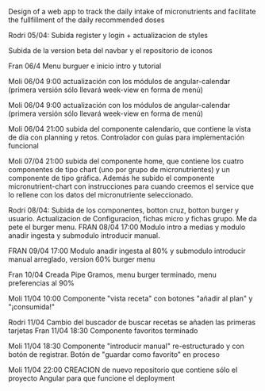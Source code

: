 Design of a web app to track the daily intake of micronutrients and facilitate the fullfillment of the daily recommended doses

Rodri 05/04: Subida register y login + actualizacion de styles

Subida de la version beta del navbar y el repositorio de iconos

Fran 06/4 Menu burguer e inicio intro y tutorial

Moli 06/04 9:00 actualización con los módulos de angular-calendar (primera versión sólo llevará week-view en forma de menú)

Moli 06/04 9:00 actualización con los módulos de angular-calendar (primera versión sólo llevará week-view en forma de menú)

Moli 06/04 21:00 subida del componente calendario, que contiene la vista de día con planning y retos. Controlador con guías para implementación funcional

Moli 07/04 21:00 subida del componente home, que contiene los cuatro componentes de tipo chart (uno por grupo de micronutrientes) y un componente de tipo gráfica. Además he subido el componente micronutrient-chart con instrucciones para cuando creemos el service que lo rellene con los datos del micronutriente seleccionado.

Rodri 08/04: Subida de los componentes, botton cruz, botton burger y usuario. Actualizacion de Configuracion, fichas micro y fichas grupo. Me da pete el burger menu. FRAN 08/04 17:00 Modulo intro a medias y modulo anadir ingesta y submodulo introducir manual.

FRAN 09/04 17:00 Modulo anadir ingesta al 80% y submodulo introducir manual arreglado, version 60% burger menu

Fran 10/04 Creada Pipe Gramos, menu burger terminado, menu preferencias al 90%

Moli 11/04 10:00 Componente "vista receta" con botones "añadir al plan" y "¡consumida!"

Rodri 11/04 Cambio del buscador de buscar recetas se añaden las primeras tarjetas Fran 11/04 18:30 Componente favoritos terminado

Moli 11/04 18:30 Componente "introducir manual" re-estructurado y con botón de registrar. Botón de "guardar como favorito" en proceso



Moli 11/04 22:00 CREACION de nuevo repositorio que contiene sólo el proyecto Angular para que funcione el deployment